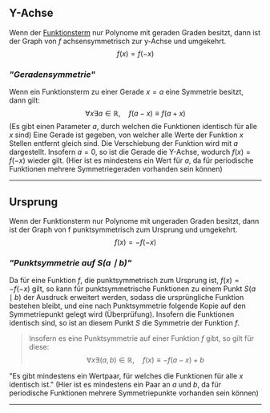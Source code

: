 ## Y-Achse
Wenn der [Funktionsterm](Funktion(en)) nur Polynome mit geraden Graden besitzt, dann ist der Graph von $f$ achsensymmetrisch zur y-Achse und umgekehrt.
$$f(x)=f(-x)$$

### *"Geradensymmetrie"*
Wenn ein Funktionsterm zu einer Gerade $x=a$ eine Symmetrie besitzt, dann gilt:
$$\forall x\exists a\in \mathbb{R},\quad f(a-x)\equiv f(a+x)$$
(Es gibt einen Parameter $a$, durch welchen die Funktionen identisch für alle $x$ sind)
Eine Gerade ist gegeben, von welcher alle Werte der Funktion $x$ Stellen entfernt gleich sind. Die Verschiebung der Funktion wird mit $a$ dargestellt. Insofern $a=0$, so ist die Gerade die Y-Achse, wodurch $f(x)=f(-x)$ wieder gilt.
(Hier ist es mindestens ein Wert für $a$, da für periodische Funktionen mehrere Symmetriegeraden vorhanden sein können)

---
## Ursprung
Wenn der Funktionsterm nur Polynome mit ungeraden Graden besitzt, dann ist der Graph von f punktsymmetrisch zum Ursprung und umgekehrt.
$$f(x)=-f(-x)$$

### *"Punktsymmetrie auf $S(a\mid b)$"*
Da für eine Funktion $f$, die punktsymmetrisch zum Ursprung ist, $f(x)=-f(-x)$ gilt, so kann für punktsymmetrische Funktionen zu einem Punkt $S(a\mid b)$ der Ausdruck erweitert werden, sodass die ursprüngliche Funktion bestehen bleibt, und eine nach Punktsymmetrie folgende Kopie auf den Symmetriepunkt gelegt wird (Überprüfung). Insofern die Funktionen identisch sind, so ist an diesem Punkt $S$ die Symmetrie der Funktion $f$.
>Insofern es eine Punktsymmetrie auf einer Funktion $f$ gibt, so gilt für diese:
$$
	\forall x\exists \left(a,b\right)\in\mathbb{R},\quad f(x)\equiv-f(a-x)+b
$$

"Es gibt mindestens ein Wertpaar, für welches die Funktionen für alle $x$ identisch ist."
(Hier ist es mindestens ein Paar an $a$ und $b$, da für periodische Funktionen mehrere Symmetriepunkte vorhanden sein können)

---